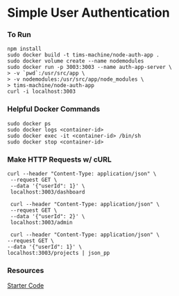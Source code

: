 # Simple User Authentication

### To Run
```
npm install
sudo docker build -t tims-machine/node-auth-app .
sudo docker volume create --name nodemodules
sudo docker run -p 3003:3003 --name auth-app-server \
> -v `pwd`:/usr/src/app \
> -v nodemodules:/usr/src/app/node_modules \
> tims-machine/node-auth-app
curl -i localhost:3003
```
### Helpful Docker Commands
```
sudo docker ps
sudo docker logs <container-id>
sudo docker exec -it <container-id> /bin/sh
sudo docker stop <container-id>
```

### Make HTTP Requests w/ cURL
```
curl --header "Content-Type: application/json" \
 --request GET \
 --data '{"userId": 1}' \
 localhost:3003/dashboard

 curl --header "Content-Type: application/json" \
 --request GET \
 --data '{"userId": 2}' \
 localhost:3003/admin

 curl --header "Content-Type: application/json" \
--request GET \
--data '{"userId": 1}' \
localhost:3003/projects | json_pp
```

### Resources
[Starter Code](https://github.com/WebDevSimplified/nodejs-user-permissions/tree/master/before)